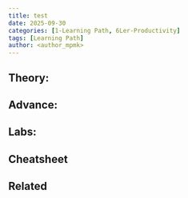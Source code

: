 ```yaml
---
title: test
date: 2025-09-30
categories: [1-Learning Path, 6Ler-Productivity]
tags: [Learning Path]
author: <author_mpmk>
---
```


## Theory:

## Advance:

## Labs:

## Cheatsheet

## Related